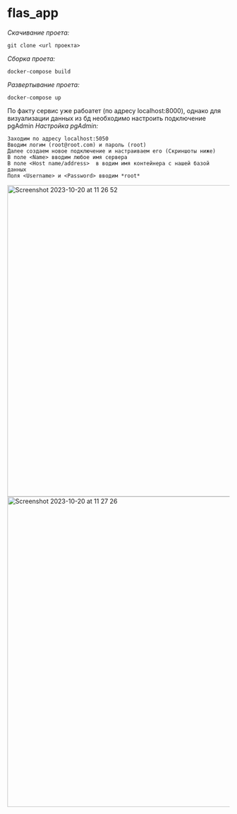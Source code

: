 # flas_app

*Скачивание проета:*
```
git clone <url проекта>
```
*Сборка проета:*
```
docker-compose build
```
*Развертывание проета:*
```
docker-compose up
```
По факту сервис уже рабоатет (по адресу localhost:8000), однако для визуализации данных из бд необходимо настроить подключение pgAdmin
*Настройка pgAdmin:*
```
Заходим по адресу localhost:5050
Вводим логим (root@root.com) и пароль (root)
Далее создаем новое подключение и настраиваем его (Скриншоты ниже)
В поле <Name> вводим любое имя сервера
В поле <Host name/address>  в водим имя контейнера с нашей базой данных
Поля <Username> и <Password> вводим *root*
```
<img width="705" alt="Screenshot 2023-10-20 at 11 26 52" src="https://github.com/Viktor-Ordyntsev/flas_app/assets/132403909/ebd0282b-156c-40a2-bdb5-a24b39c26d52">
<img width="703" alt="Screenshot 2023-10-20 at 11 27 26" src="https://github.com/Viktor-Ordyntsev/flas_app/assets/132403909/f89e9357-031e-41a0-b5b6-60edecf1d1f0">
